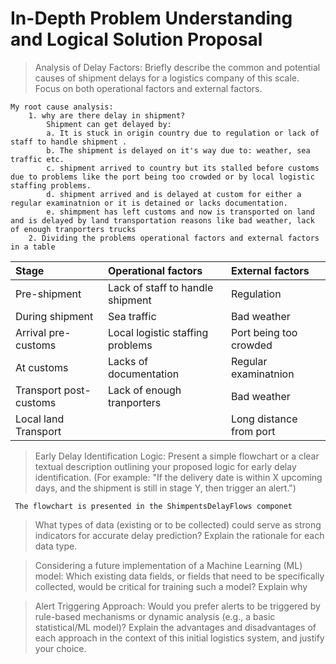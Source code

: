 # In-Depth Problem Understanding and Logical Solution Proposal

> Analysis of Delay Factors: Briefly describe the common and potential causes of shipment delays for a logistics company of this scale.
> Focus on both operational factors and external factors.

    My root cause analysis:
        1. why are there delay in shipment?
            Shipment can get delayed by:
            a. It is stuck in origin country due to regulation or lack of staff to handle shipment .
            b. The shipment is delayed on it's way due to: weather, sea traffic etc.
            c. shipment arrived to country but its stalled before customs due to problems like the port being too crowded or by local logistic staffing problems.
            d. shipment arrived and is delayed at custom for either a regular examinatnion or it is detained or lacks documentation.
            e. shimpment has left customs and now is transported on land and is delayed by land transportation reasons like bad weather, lack of enough tranporters trucks
        2. Dividing the problems operational factors and external factors in a table

| Stage                  | Operational factors              | External factors        |
| :--------------------- | :------------------------------- | :---------------------- |
| Pre-shipment           | Lack of staff to handle shipment | Regulation              |
| During shipment        | Sea traffic                      | Bad weather             |
| Arrival pre-customs    | Local logistic staffing problems | Port being too crowded  |
| At customs             | Lacks of documentation           | Regular examinatnion    |
| Transport post-customs | Lack of enough tranporters       | Bad weather             |
| Local land Transport   |                                  | Long distance from port |

> Early Delay Identification Logic: Present a simple flowchart or a clear textual
> description outlining your proposed logic for early delay identification.
> (For example: "If the delivery date is within X upcoming days, and the shipment is
> still in stage Y, then trigger an alert.")

     The flowchart is presented in the ShimpentsDelayFlows componet

> What types of data (existing or to be collected) could serve as
> strong indicators for accurate delay prediction? Explain the
> rationale for each data type.

> Considering a future implementation of a Machine Learning
> (ML) model: Which existing data fields, or fields that need to be
> specifically collected, would be critical for training such a model?
> Explain why

> Alert Triggering Approach: Would you prefer alerts to be
> triggered by rule-based mechanisms or dynamic analysis (e.g.,
> a basic statistical/ML model)? Explain the advantages and
> disadvantages of each approach in the context of this initial
> logistics system, and justify your choice.
